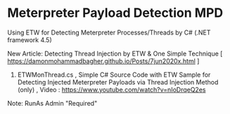 # Meterpreter Payload Detection MPD

Using ETW for Detecting Meterpreter Processes/Threads by C# (.NET framework 4.5) 

New Article: Detecting Thread Injection by ETW & One Simple Technique [ https://damonmohammadbagher.github.io/Posts/7jun2020x.html ]

1. ETWMonThread.cs , Simple C# Source Code with ETW Sample for Detecting Injected Meterpreter Payloads via Thread Injection Method (only) , Video : https://www.youtube.com/watch?v=nIoDrqeQ2es

Note: RunAs Admin "Required"
